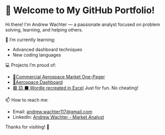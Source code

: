 # 👋 Welcome to My GitHub Portfolio!

Hi there! I'm Andrew Wachter — a passionate analyst focused on problem solving, learning, and helping others.

🌱 I’m currently learning:  
- Advanced dashboard techniques
- New coding languages

💻 Projects I’m proud of:  
- [🛫Commercial Aerospace Market One-Pager](https://github.com/Andrew-Wachter/Commercial-Aerospace-Market/commit/bec80647f9f08093e2e2f22b66fd995dc32de97b)
- [🚀Aerospace Dashboard](https://github.com/Andrew-Wachter/Commercial-Aerospace-Market/tree/main)
- [🟩 🟨 ⬛ Wordle recreated in Excel](https://github.com/Andrew-Wachter/Wordle/raw/refs/heads/main/Wordle.xlsx)   Just for fun. No cheating!

📫 How to reach me:  
- Email: andrew.wachter117@gmail.com 
- LinkedIn: [Andrew Wachter - Market Analyst](https://www.linkedin.com/in/andrewthomaswachter/)

Thanks for visiting! 🤙
